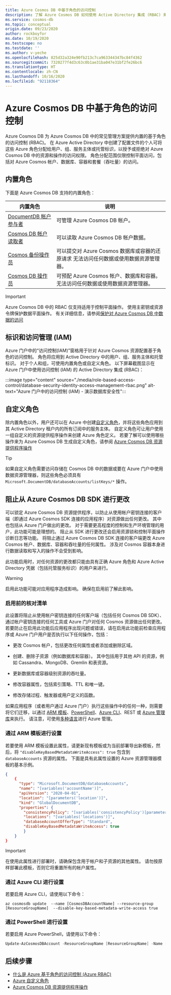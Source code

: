 ```yaml
---
title: Azure Cosmos DB 中基于角色的访问控制
description: 了解 Azure Cosmos DB 如何使用 Active Directory 集成 (RBAC) 来提供数据库保护。
ms.service: cosmos-db
ms.topic: conceptual
origin.date: 09/23/2020
author: rockboyfor
ms.date: 10/19/2020
ms.testscope: no
ms.testdate: ''
ms.author: v-yeche
ms.openlocfilehash: 825d32a324e90fb213c7ca963344347bc84f4362
ms.sourcegitcommit: 7320277f4d3c63c0b1ae31ba047e31bf2fe26bc6
ms.translationtype: HT
ms.contentlocale: zh-CN
ms.lasthandoff: 10/16/2020
ms.locfileid: "92118364"
---
```

<!--Verify Successfully-->
# <a name="role-based-access-control-in-azure-cosmos-db"></a>Azure Cosmos DB 中基于角色的访问控制

Azure Cosmos DB 为 Azure Cosmos DB 中的常见管理方案提供内置的基于角色的访问控制 (RBAC)。 在 Azure Active Directory 中创建了配置文件的个人可将这些 Azure 角色分配给用户、组、服务主体或托管标识，以授予或拒绝对 Azure Cosmos DB 中的资源和操作的访问权限。 角色分配范围仅限控制平面访问，包括对 Azure Cosmos 帐户、数据库、容器和套餐（吞吐量）的访问。

## <a name="built-in-roles"></a>内置角色

下面是 Azure Cosmos DB 支持的内置角色：

|**内置角色** |**说明**  |
|---------|---------|
|[DocumentDB 帐户参与者](../role-based-access-control/built-in-roles.md#documentdb-account-contributor)|可管理 Azure Cosmos DB 帐户。|
|[Cosmos DB 帐户读取者](../role-based-access-control/built-in-roles.md#cosmos-db-account-reader-role)|可以读取 Azure Cosmos DB 帐户数据。|
|[Cosmos 备份操作员](../role-based-access-control/built-in-roles.md#cosmosbackupoperator)|可以提交对 Azure Cosmos 数据库或容器的还原请求 无法访问任何数据或使用数据资源管理器。|
|[Cosmos DB 操作员](../role-based-access-control/built-in-roles.md#cosmos-db-operator)|可预配 Azure Cosmos 帐户、数据库和容器。 无法访问任何数据或使用数据资源管理器。|

> [!IMPORTANT]
> Azure Cosmos DB 中的 RBAC 仅支持适用于控制平面操作。 使用主密钥或资源令牌保护数据平面操作。 有关详细信息，请参阅[保护对 Azure Cosmos DB 中数据的访问](secure-access-to-data.md)

## <a name="identity-and-access-management-iam"></a>标识和访问管理 (IAM)

Azure 门户中的“访问控制(IAM)”窗格用于针对 Azure Cosmos 资源配置基于角色的访问控制。 角色将应用到 Active Directory 中的用户、组、服务主体和托管标识。 对于个人和组，可使用内置角色或自定义角色。 以下屏幕截图显示在 Azure 门户中使用访问控制 (IAM) 的 Active Directory 集成 (RBAC)：

:::image type="content" source="./media/role-based-access-control/database-security-identity-access-management-rbac.png" alt-text="Azure 门户中的访问控制 (IAM) - 演示数据库安全性":::

## <a name="custom-roles"></a>自定义角色

除内置角色以外，用户还可以在 Azure 中创建[自定义角色](../role-based-access-control/custom-roles.md)，并将这些角色应用到其 Active Directory 租户内的所有订阅中的服务主体。 自定义角色可让用户使用一组自定义的资源提供程序操作来创建 Azure 角色定义。 若要了解可以使用哪些操作来为 Azure Cosmos DB 生成自定义角色，请参阅 [Azure Cosmos DB 资源提供程序操作](../role-based-access-control/resource-provider-operations.md#microsoftdocumentdb)

> [!TIP]
> 如果自定义角色需要访问存储在 Cosmos DB 中的数据或要在 Azure 门户中使用数据资源管理器，则这些角色必须具有 `Microsoft.DocumentDB/databaseAccounts/listKeys/*` 操作。

<a name="prevent-sdk-changes"></a>
<a name="preventing-changes-from-cosmos-sdk"></a>
## <a name="preventing-changes-from-the-azure-cosmos-db-sdks"></a>阻止从 Azure Cosmos DB SDK 进行更改

可以锁定 Azure Cosmos DB 资源提供程序，以防止从使用帐户密钥连接的客户端（即通过 Azure Cosmos SDK 连接的应用程序）对资源做出任何更改。 其中也包括从 Azure 门户做出的更改。 对于需要更高程度的控制和生产环境管理的用户，此功能可能是理想的。 阻止从 SDK 进行更改还会启用资源锁和控制平面操作诊断日志等功能。 将阻止通过 Azure Cosmos DB SDK 连接的客户端更改 Azure Cosmos 帐户、数据库、容器和吞吐量的任何属性。 涉及对 Cosmos 容器本身进行数据读取和写入的操作不会受到影响。

此功能启用时，对任何资源的更改都只能由具有正确 Azure 角色和 Azure Active Directory 凭据（包括托管服务标识）的用户来进行。

> [!WARNING]
> 启用此功能可能对应用程序造成影响。 确保在启用前了解此影响。

### <a name="check-list-before-enabling"></a>启用前的核对清单

此设置将阻止从使用帐户密钥连接的任何客户端（包括任何 Cosmos DB SDK）、通过帐户密钥连接的任何工具或 Azure 门户对任何 Cosmos 资源做出任何更改。 若要防止在启用此功能后应用程序出现问题或错误，请在启用此功能前检查应用程序或 Azure 门户用户是否执行以下任何操作，包括：

- 更改 Cosmos 帐户，包括更改任何属性或者添加或删除区域。

- 创建、删除子资源（例如数据库和容器）。 其中包括用于其他 API 的资源，例如 Cassandra、MongoDB、Gremlin 和表资源。

- 更新数据库或容器级别资源的吞吐量。

- 修改容器属性，包括索引策略、TTL 和唯一键。

- 修改存储过程、触发器或用户定义的函数。

如果应用程序（或者用户通过 Azure 门户）执行这些操作中的任何一种，则需要将它们迁移，以通过 [ARM 模板](manage-sql-with-resource-manager.md)、[PowerShell](manage-with-powershell.md)、[Azure CLI](manage-with-cli.md)、REST 或 [Azure 管理库](https://github.com/Azure-Samples/cosmos-management-net)来执行。 请注意，可使用[多种语言](https://docs.azure.cn/?product=featured#languages-and-tools)进行 Azure 管理。

<!--CORRECT ON https://docs.azure.cn/?product=featured#languages-and-tools-->

### <a name="set-via-arm-template"></a>通过 ARM 模板进行设置

若要使用 ARM 模板设置此属性，请更新现有模板或为当前部署导出新模板，然后，将 `"disableKeyBasedMetadataWriteAccess": true` 包含到 `databaseAccounts` 资源的属性。 下面是具有此属性设置的 Azure 资源管理器模板的基本示例。

```json
{
    {
      "type": "Microsoft.DocumentDB/databaseAccounts",
      "name": "[variables('accountName')]",
      "apiVersion": "2020-04-01",
      "location": "[parameters('location')]",
      "kind": "GlobalDocumentDB",
      "properties": {
        "consistencyPolicy": "[variables('consistencyPolicy')[parameters('defaultConsistencyLevel')]]",
        "locations": "[variables('locations')]",
        "databaseAccountOfferType": "Standard",
        "disableKeyBasedMetadataWriteAccess": true
        }
    }
}
```

> [!IMPORTANT]
> 在使用此属性进行部署时，请确保包含用于帐户和子资源的其他属性。 请勿按原样部署此模板，否则它将重置所有的帐户属性。

### <a name="set-via-azure-cli"></a>通过 Azure CLI 进行设置

若要启用 Azure CLI，请使用以下命令：

```azurecli
az cosmosdb update  --name [CosmosDBAccountName] --resource-group [ResourceGroupName]  --disable-key-based-metadata-write-access true

```

### <a name="set-via-powershell"></a>通过 PowerShell 进行设置

若要启用 Azure PowerShell，请使用以下命令：

```powershell
Update-AzCosmosDBAccount -ResourceGroupName [ResourceGroupName] -Name [CosmosDBAccountName] -DisableKeyBasedMetadataWriteAccess true
```

## <a name="next-steps"></a>后续步骤

- [什么是 Azure 基于角色的访问控制 (Azure RBAC)](../role-based-access-control/overview.md)
- [Azure 自定义角色](../role-based-access-control/custom-roles.md)
- [Azure Cosmos DB 资源提供程序操作](../role-based-access-control/resource-provider-operations.md#microsoftdocumentdb)

<!-- Update_Description: update meta properties, wording update, update link -->